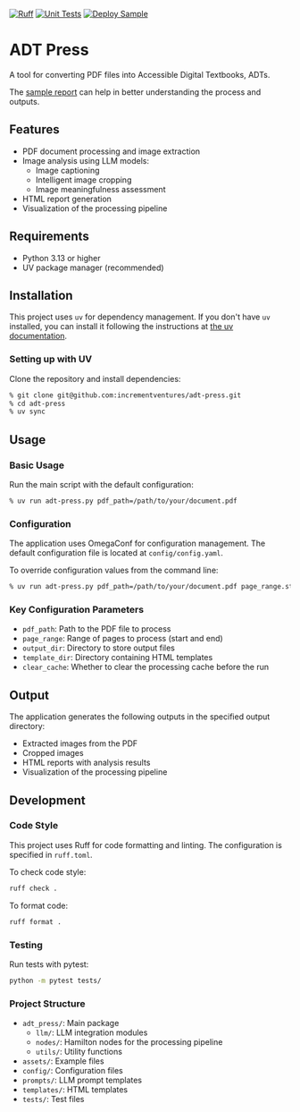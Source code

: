 [![Ruff](https://github.com/incrementventures/adt-press/actions/workflows/ruff.yml/badge.svg)](https://github.com/incrementventures/adt-press/actions/workflows/ruff.yml)
[![Unit Tests](https://github.com/incrementventures/adt-press/actions/workflows/test.yml/badge.svg)](https://github.com/incrementventures/adt-press/actions/workflows/test.yml)
[![Deploy Sample](https://github.com/incrementventures/adt-press/actions/workflows/deploy.yml/badge.svg)](https://github.com/incrementventures/adt-press/actions/workflows/deploy.yml)


# ADT Press

A tool for converting PDF files into Accessible Digital Textbooks, ADTs.

The [sample report](https://incrementventures.github.io/adt-press/) can help in better understanding the process and outputs.

## Features

- PDF document processing and image extraction
- Image analysis using LLM models:
  - Image captioning
  - Intelligent image cropping
  - Image meaningfulness assessment
- HTML report generation
- Visualization of the processing pipeline

## Requirements

- Python 3.13 or higher
- UV package manager (recommended)

## Installation

This project uses `uv` for dependency management. If you don't have `uv` installed, you can install it following the instructions at [the uv documentation](https://github.com/astral-sh/uv).

### Setting up with UV

Clone the repository and install dependencies:

```bash
% git clone git@github.com:incrementventures/adt-press.git
% cd adt-press
% uv sync
```

## Usage

### Basic Usage

Run the main script with the default configuration:

```bash
% uv run adt-press.py pdf_path=/path/to/your/document.pdf
```

### Configuration

The application uses OmegaConf for configuration management. The default configuration file is located at `config/config.yaml`.

To override configuration values from the command line:

```bash
% uv run adt-press.py pdf_path=/path/to/your/document.pdf page_range.start=0 page_range.end=5
```

### Key Configuration Parameters

- `pdf_path`: Path to the PDF file to process
- `page_range`: Range of pages to process (start and end)
- `output_dir`: Directory to store output files
- `template_dir`: Directory containing HTML templates
- `clear_cache`: Whether to clear the processing cache before the run

## Output

The application generates the following outputs in the specified output directory:

- Extracted images from the PDF
- Cropped images
- HTML reports with analysis results
- Visualization of the processing pipeline

## Development

### Code Style

This project uses Ruff for code formatting and linting. The configuration is specified in `ruff.toml`.

To check code style:

```bash
ruff check .
```

To format code:

```bash
ruff format .
```

### Testing

Run tests with pytest:

```bash
python -m pytest tests/
```

### Project Structure

- `adt_press/`: Main package
  - `llm/`: LLM integration modules
  - `nodes/`: Hamilton nodes for the processing pipeline
  - `utils/`: Utility functions
- `assets/`: Example files
- `config/`: Configuration files
- `prompts/`: LLM prompt templates
- `templates/`: HTML templates
- `tests/`: Test files